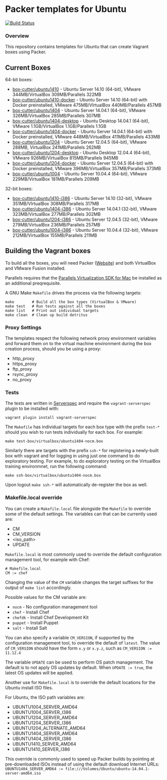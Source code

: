 # Packer templates for Ubuntu
[![Build Status](https://box-cutter.ci.cloudbees.com/buildStatus/icon?job=ubuntu-vm)](https://box-cutter.ci.cloudbees.com/job/ubuntu-vm/)

### Overview

This repository contains templates for Ubuntu that can create Vagrant boxes
using Packer.

## Current Boxes

64-bit boxes:

* [box-cutter/ubuntu1410](https://vagrantcloud.com/box-cutter/ubuntu1410) - Ubuntu Server 14.10 (64-bit), VMware 344MB/VirtualBox 309MB/Parallels 322MB
* [box-cutter/ubuntu1410-docker](https://vagrantcloud.com/box-cutter/ubuntu1410-docker) - Ubuntu Server 14.10 (64-bit) with Docker preinstalled, VMware 475MB/VIrtualBox 440MB/Parallels 457MB
* [box-cutter/ubuntu1404](https://vagrantcloud.com/box-cutter/ubuntu1404) - Ubuntu Server 14.04.1 (64-bit), VMware 326MB/VirtualBox 285MB/Parallels 307MB
* [box-cutter/ubuntu1404-desktop](https://vagrantcloud.com/box-cutter/ubuntu1404-desktop) - Ubuntu Desktop 14.04.1 (64-bit), VMware 1.1GB/VirtualBox 1.1GB/Parallels 1.1GB
* [box-cutter/ubuntu1404-docker](https://vagrantcloud.com/box-cutter/ubuntu1404-docker) - Ubuntu Server 14.04.1 (64-bit) with Docker preinstalled, VMware 448MB/VirtualBox 411MB/Parallels 433MB
* [box-cutter/ubuntu1204](https://vagrantcloud.com/box-cutter/ubuntu1204) - Ubuntu Server 12.04.5 (64-bit), VMware 288MB, VirtualBox 241MB/Parallels 262MB
* [box-cutter/ubuntu1204-desktop](https://vagrantcloud.com/box-cutter/ubuntu1204-desktop) - Ubuntu Desktop 12.04.4 (64-bit), VMware 926MB/VirtualBox 815MB/Parallels 945MB
* [box-cutter/ubuntu1204-docker](https://vagrantcloud.com/box-cutter/ubuntu1204-docker) - Ubuntu Server 12.04.5 (64-bit) with Docker preinstalled, VMware 396MB/VirtualBox 357MB/Parallels 373MB
* [box-cutter/ubuntu1004](https://vagrantcloud.com/box-cutter/ubuntu1004)  - Ubuntu Server 10.04.4 (64-bit), VMware 229MB/VirtualBox 181MB/Parallels 209MB

32-bit boxes:

* [box-cutter/ubuntu1410-i386](https://vagrantcloud.com/box-cutter/ubuntu1410-i386) - Ubuntu Server 14.10 (32-bit), VMware 351MB/VIrtualBox 308MB/Parallels 317MB
* [box-cutter/ubuntu1404-i386](https://vagrantcloud.com/box-cutter/ubuntu1404-i386) - Ubuntu Server 14.04.1 (32-bit), VMware 323MB/VirtualBox 277MB/Parallels 302MB
* [box-cutter/ubuntu1204-i386](https://vagrantcloud.com/box-cutter/ubuntu1204-i386) - Ubuntu Server 12.04.5 (32-bit), VMware 279MB/VirtualBox 236MB/Parallels 257MB
* [box-cutter/ubuntu1004-i386](https://vagrantcloud.com/box-cutter/ubuntu1004-i386) - Ubuntu Server 10.04.4 (32-bit), VMware 212MB/VirtualBox 155MB/Parallels 211MB

## Building the Vagrant boxes

To build all the boxes, you will need Packer ([Website](packer.io)) 
and both VirtualBox and VMware Fusion installed.

Parallels requires that the
[Parallels Virtualization SDK for Mac](http://ww.parallels.com/downloads/desktop)
be installed as an additional preqrequisite.

A GNU Make `Makefile` drives the process via the following targets:

    make        # Build all the box types (VirtualBox & VMware)
    make test   # Run tests against all the boxes
    make list   # Print out individual targets
    make clean  # Clean up build detritus

### Proxy Settings

The templates respect the following network proxy environment variables
and forward them on to the virtual machine environment during the box creation
process, should you be using a proxy:

* http_proxy
* https_proxy
* ftp_proxy
* rsync_proxy
* no_proxy

### Tests

The tests are written in [Serverspec](http://serverspec.org) and require the
`vagrant-serverspec` plugin to be installed with:

    vagrant plugin install vagrant-serverspec
    
The `Makefile` has individual targets for each box type with the prefix
`test-*` should you wish to run tests individually for each box.  For example:

    make test-box/virtualbox/ubuntu1404-nocm.box

Similarly there are targets with the prefix `ssh-*` for registering a
newly-built box with vagrant and for logging in using just one command to
do exploratory testing.  For example, to do exploratory testing
on the VirtualBox training environmnet, run the following command:

    make ssh-box/virtualbox/ubuntu1404-nocm.box
    
Upon logout `make ssh-*` will automatically de-register the box as well.

### Makefile.local override

You can create a `Makefile.local` file alongside the `Makefile` to override
some of the default settings.  The variables can that can be currently
used are:

* CM
* CM_VERSION
* \<iso_path\>
* UPDATE

`Makefile.local` is most commonly used to override the default configuration
management tool, for example with Chef:

    # Makefile.local
    CM := chef

Changing the value of the `CM` variable changes the target suffixes for
the output of `make list` accordingly.

Possible values for the CM variable are:

* `nocm` - No configuration management tool
* `chef` - Install Chef
* `chefdk` - Install Chef Development Kit
* `puppet` - Install Puppet
* `salt`  - Install Salt

You can also specify a variable `CM_VERSION`, if supported by the
configuration management tool, to override the default of `latest`.
The value of `CM_VERSION` should have the form `x.y` or `x.y.z`,
such as `CM_VERSION := 11.12.4`

The variable `UPDATE` can be used to perform OS patch management.  The
default is to not apply OS updates by default.  When `UPDATE := true`,
the latest OS updates will be applied.

Another use for `Makefile.local` is to override the default locations
for the Ubuntu install ISO files.

For Ubuntu, the ISO path variables are:

* UBUNTU1004_SERVER_AMD64
* UBUNTU1004_SERVER_I386
* UBUNTU1204_SERVER_AMD64
* UBUNTU1204_SERVER_I386
* UBUNTU1204_ALTERNATE_AMD64
* UBUNTU1404_SERVER_AMD64
* UBUNTU1404_SERVER_I386
* UBUNTU1410_SERVER_AMD64
* UBUNTU1410_SERVER_I386

This override is commonly used to speed up Packer builds by
pointing at pre-downloaded ISOs instead of using the default
download Internet URLs:
`UBUNTU1404_SERVER_AMD64 := file:///Volumes/Ubuntu/ubuntu-14.04.1-server-amd64.iso`
